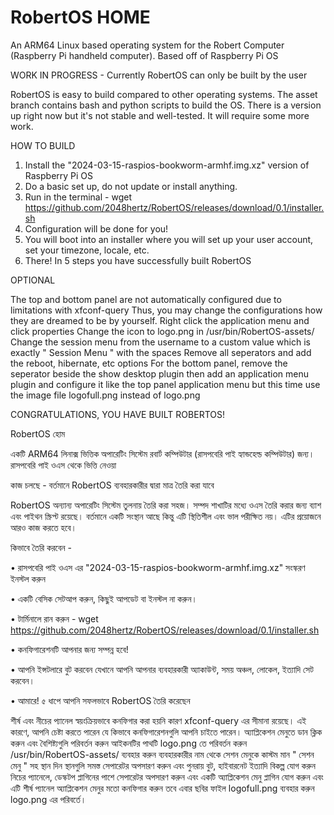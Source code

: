 # RobertOS HOME
An ARM64 Linux based operating system for the Robert Computer (Raspberry Pi handheld computer). Based off of Raspberry Pi OS

WORK IN PROGRESS - Currently RobertOS can only be built by the user

RobertOS is easy to build compared to other operating systems.
The asset branch contains bash and python scripts to build the OS.
There is a version up right now but it's not stable and well-tested. It will require some more work.

HOW TO BUILD

1) Install the "2024-03-15-raspios-bookworm-armhf.img.xz" version of Raspberry Pi OS
2) Do a basic set up, do not update or install anything.
3) Run in the terminal - wget https://github.com/2048hertz/RobertOS/releases/download/0.1/installer.sh
4) Configuration will be done for you!
5) You will boot into an installer where you will set up your user account, set your timezone, locale, etc.
6) There! In 5 steps you have successfully built RobertOS

OPTIONAL

The top and bottom panel are not automatically configured due to limitations with xfconf-query
Thus, you may change the configurations how they are dreamed to be by yourself.
Right click the application menu and click properties
Change the icon to logo.png in /usr/bin/RobertOS-assets/
Change the session menu from the username to a custom value which is exactly " Session Menu " with the spaces
Remove all seperators and add the reboot, hibernate, etc options
For the bottom panel, remove the seperator beside the show desktop plugin then add an application menu plugin and configure it like the top panel application menu but this time use the image file logofull.png instead of logo.png

CONGRATULATIONS, YOU HAVE BUILT ROBERTOS!


RobertOS হোম

একটি ARM64 লিনাক্স ভিত্তিক অপারেটিং সিস্টেম রবার্ট কম্পিউটার (রাসপবেরি পাই হ্যান্ডহেল্ড কম্পিউটার) জন্য। রাসপবেরি পাই ওএস থেকে ভিত্তি নেওয়া

কাজ চলছে - বর্তমানে RobertOS ব্যবহারকারীর দ্বারা মাত্র তৈরি করা যাবে

RobertOS অন্যান্য অপারেটিং সিস্টেম তুলনায় তৈরি করা সহজ। সম্পদ শাখাটির মধ্যে ওএস তৈরি করার জন্য ব্যাশ এবং পাইথন স্ক্রিপ্ট রয়েছে। বর্তমানে একটি সংস্থান আছে কিন্তু এটি স্থিতিশীল এবং ভাল পরীক্ষিত নয়। এটির প্রয়োজনে আরও কাজ করতে হবে।

কিভাবে তৈরি করবেন -

• রাসপবেরি পাই ওএস এর "2024-03-15-raspios-bookworm-armhf.img.xz" সংস্করণ ইনস্টল করুন

• একটি বেসিক সেটআপ করুন, কিছুই আপডেট বা ইনস্টল না করুন।

• টার্মিনালে রান করুন - wget https://github.com/2048hertz/RobertOS/releases/download/0.1/installer.sh

• কনফিগারেশনটি আপনার জন্য সম্পন্ন হবে!

• আপনি ইন্সটলারে বুট করবেন যেখানে আপনি আপনার ব্যবহারকারী অ্যাকাউন্ট, সময় অঞ্চল, লোকেল, ইত্যাদি সেট করবেন।

• আমারে! ৫ ধাপে আপনি সফলভাবে RobertOS তৈরি করেছেন

শীর্ষ এবং নীচের প্যানেল স্বয়ংক্রিয়ভাবে কনফিগার করা হয়নি কারণ xfconf-query এর সীমানা রয়েছে। এই কারণে, আপনি চেষ্টা করতে পারেন যে কিভাবে কনফিগারেশনগুলি আপনি চাইতে পারেন। অ্যাপ্লিকেশন মেনুতে ডান ক্লিক করুন এবং বৈশিষ্ট্যগুলি পরিবর্তন করুন আইকনটির পাথটি logo.png তে পরিবর্তন করুন /usr/bin/RobertOS-assets/ ব্যবহার করুন ব্যবহারকারীর নাম থেকে সেশন মেনুকে কাস্টম মান " সেশন মেনু " সহ স্থান দিন স্থানগুলি সমস্ত সেপারেটর অপসারণ করুন এবং পুনরায় বুট, হাইবারনেট ইত্যাদি বিকল্প যোগ করুন নিচের প্যানেলে, ডেস্কটপ প্লাগিনের পাশে সেপারেটর অপসারণ করুন এবং একটি অ্যাপ্লিকেশন মেনু প্লাগিন যোগ করুন এবং এটি শীর্ষ প্যানেল অ্যাপ্লিকেশন মেনুর মতো কনফিগার করুন তবে এবার ছবির ফাইল logofull.png ব্যবহার করুন logo.png এর পরিবর্তে।



